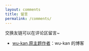 ```yaml
---
layout: comments
title: 留言
permalink: /comments/
---
```


交换友链可以在评论区留言~


- [wu-kan,原主题作者](https://wu-kan.cn)：wu-kan 的博客

